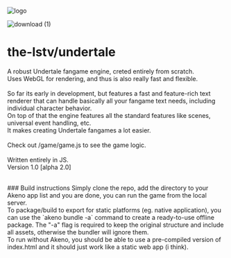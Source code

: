 
![logo](https://github.com/user-attachments/assets/b58d2d97-1eda-449b-98ef-a2b5df78ae51)

![download (1)](https://github.com/user-attachments/assets/5001d623-c373-41a9-941d-92f457b30fd1)

# the-lstv/undertale

A robust Undertale fangame engine, creted entirely from scratch.<br>
Uses WebGL for rendering, and thus is also really fast and flexible.<br><br>
So far its early in development, but features a fast and feature-rich text renderer that can handle basically all your fangame text needs, including individual character behavior.<br>
On top of that the engine features all the standard features like scenes, universal event handling, etc.<br>
It makes creating Undertale fangames a lot easier.
<br><br>
Check out /game/game.js to see the game logic.
<br><br>Written entirely in JS.<br>
Version 1.0 [alpha 2.0]

<br>
### Build instructions
Simply clone the repo, add the directory to your Akeno app list and you are done, you can run the game from the local server.<br>
To package/build to export for static platforms (eg. native application), you can use the `akeno bundle -a` command to create a ready-to-use offline package. The "-a" flag is required to keep the original structure and include all assets, otherwise the bundler will ignore them.<br>
To run without Akeno, you should be able to use a pre-compiled version of index.html and it should just work like a static web app (i think).
